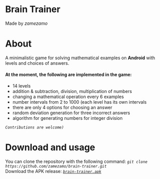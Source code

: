 # Brain Trainer
Made by *zamezamo*
# About
A minimalistic game for solving mathematical examples on **Android** with levels and choices of answers.  
#### At the moment, the following are implemented in the game:
- 14 levels
- addition & subtraction, division, multiplication of numbers
- changing a mathematical operation every 6 examples
- number intervals from 2 to 1000 (each level has its own intervals
- there are only 4 options for choosing an answer
- random deviation generation for three incorrect answers
- algorithm for generating numbers for integer division

*`Contributions are welcome)`*

# Download and usage
You can clone the repository with the following command: *```git clone https://github.com/zamezamo/brain-trainer.git```*  
Download the APK release: [*```brain-trainer.apk```*](https://github.com/zamezamo/brain-trainer/raw/master/app/release/app-release.apk)
